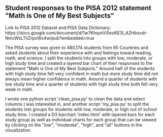 ## Student responses to the PISA 2012 statement "Math is One of My Best Subjects"

<p>Link to PISA 2012 Dataset and PISA Data Dictionary: https://docs.google.com/document/d/1w7KhqotVi5eoKE3I_AZHbsxdr-NmcWsLTIiZrpxWx4w/pub?embedded=true </p>

<p>The PISA survey was given to 480,174 students from 65 Countries and asked students about their experience with and feelings toward reading, math, and science.  I split the students into groups with low, moderate, or high study time and created a layered bar chart of their responses to the statement "Math is One of My Best Subjects."  Around half of the students with high study time felt very confident in math but more study time did not always mean higher confidence in math.  Around a quarter of students with low study time and a quarter of students with high study time both felt very weak in math.</p>

<p>I wrote one python script 'clean_pisa.py' to clean the data and select columns I was interested in, and another script 'my_pisa.py' to split the students into groups for students with low, moderate, or high out of school study time.  I created a D3 barchart 'index.html' with layered bars for each study group as well as individual charts for each group that can be viewed by clicking on the "low", "moderate", "high", and "all" buttons in the visualization.</p>